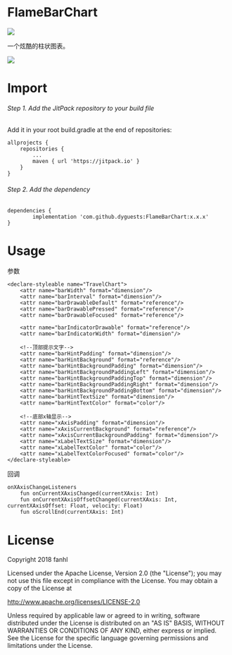 # FlameBarChart

[![](https://jitpack.io/v/dyguests/FlameBarChart.svg)](https://jitpack.io/#dyguests/FlameBarChart)

一个炫酷的柱状图表。

![](./graphics/multi_sample.gif)

# Import

###### Step 1. Add the JitPack repository to your build file

Add it in your root build.gradle at the end of repositories:

	allprojects {
		repositories {
			...
			maven { url 'https://jitpack.io' }
		}
	}

###### Step 2. Add the dependency

	dependencies {
	        implementation 'com.github.dyguests:FlameBarChart:x.x.x'
	}

# Usage

参数

    <declare-styleable name="TravelChart">
        <attr name="barWidth" format="dimension"/>
        <attr name="barInterval" format="dimension"/>
        <attr name="barDrawableDefault" format="reference"/>
        <attr name="barDrawablePressed" format="reference"/>
        <attr name="barDrawableFocused" format="reference"/>

        <attr name="barIndicatorDrawable" format="reference"/>
        <attr name="barIndicatorWidth" format="dimension"/>

        <!--顶部提示文字-->
        <attr name="barHintPadding" format="dimension"/>
        <attr name="barHintBackground" format="reference"/>
        <attr name="barHintBackgroundPadding" format="dimension"/>
        <attr name="barHintBackgroundPaddingLeft" format="dimension"/>
        <attr name="barHintBackgroundPaddingTop" format="dimension"/>
        <attr name="barHintBackgroundPaddingRight" format="dimension"/>
        <attr name="barHintBackgroundPaddingBottom" format="dimension"/>
        <attr name="barHintTextSize" format="dimension"/>
        <attr name="barHintTextColor" format="color"/>

        <!--底部x轴显示-->
        <attr name="xAxisPadding" format="dimension"/>
        <attr name="xAxisCurrentBackground" format="reference"/>
        <attr name="xAxisCurrentBackgroundPadding" format="dimension"/>
        <attr name="xLabelTextSize" format="dimension"/>
        <attr name="xLabelTextColor" format="color"/>
        <attr name="xLabelTextColorFocused" format="color"/>
    </declare-styleable>

回调

    onXAxisChangeListeners
        fun onCurrentXAxisChanged(currentXAxis: Int)
        fun onCurrentXAxisOffsetChanged(currentXAxis: Int, currentXAxisOffset: Float, velocity: Float)
        fun oScrollEnd(currentXAxis: Int)

# License

Copyright 2018 fanhl

Licensed under the Apache License, Version 2.0 (the "License");
you may not use this file except in compliance with the License.
You may obtain a copy of the License at

   http://www.apache.org/licenses/LICENSE-2.0

Unless required by applicable law or agreed to in writing, software
distributed under the License is distributed on an "AS IS" BASIS,
WITHOUT WARRANTIES OR CONDITIONS OF ANY KIND, either express or implied.
See the License for the specific language governing permissions and
limitations under the License.